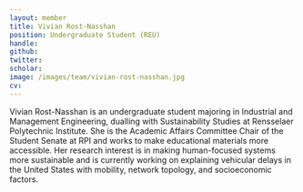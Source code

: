 ```yaml
---
layout: member
title: Vivian Rost-Nasshan
position: Undergraduate Student (REU)
handle:
github:
twitter:
scholar:
image: /images/team/vivian-rost-nasshan.jpg
cv:  
---
```


Vivian Rost-Nasshan is an undergraduate student majoring in Industrial and Management Engineering, dualling with Sustainability Studies at Rensselaer Polytechnic Institute. She is the Academic Affairs Committee Chair of the Student Senate at RPI and works to make educational materials more accessible. Her research interest is in making human-focused systems more sustainable and is currently working on explaining vehicular delays in the United States with mobility, network topology, and socioeconomic factors. 